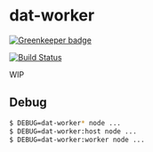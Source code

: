 
# dat-worker

[![Greenkeeper badge](https://badges.greenkeeper.io/juliangruber/dat-worker.svg)](https://greenkeeper.io/)

[![Build Status](https://travis-ci.org/juliangruber/dat-worker.svg?branch=master)](https://travis-ci.org/juliangruber/dat-worker)

WIP

## Debug

```bash
$ DEBUG=dat-worker* node ...
$ DEBUG=dat-worker:host node ...
$ DEBUG=dat-worker:worker node ...
```
